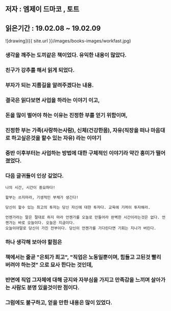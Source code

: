 ## 저자 : 엠제이 드마코 , 토트

## 읽은기간 : 19.02.08 ~ 19.02.09

![drawing]({{ site.url }}/images/books-images/workfast.jpg)

### 생각을 깨주는 도끼같은 책이었다. 유익한 내용이 많았다.

### 친구가 강추를 해서 읽게 되었다.

### 부자가 되는 지름길을 알려주겠다는 내용.

### 결국은 읽다보면 사업을 하라는 이야기 이고,

### 돈을 많이 벌어야 하는 이유는 진정한 부를 얻기 위함이며,

### 진정한 부는 가족(사랑하는사람), 신체(건강한몸), 자유(직장을 떠나 마음대로 하고싶은것을 할수 있는 자유) 라는 이야기

### 중반 이후부터는 사업하는 방법에 대한 구체적인 이야기라 약간 흥미가 떨어졌었다.

### 다음 글귀들이 인상 깊었다.

    나의 시간, 시간이 중요하다!

    할부는 쓰지마라, 기생적인 부채가 생긴다!

    당신이 할수 있는 최고의 투자는 당신 자신에 대한 투자다. 교육에 기꺼이 투자해라.

    언젠가라는 말은 절대로 하지 마라 언젠가를 오늘로 만들어라 완벽한 시간이라는것은 없다. 언젠가는 바로 오늘이다. 오늘은 지금이다.
    오늘이야말로 당신이 가진 전부이다. 당신이 언젠가를 기다린다면 기회는 지나가 버린다.


### 하나 생각해 보아야 할점은

### 책에서는 줄곧 "은퇴가 최고", "직업은 노동일뿐이며, 힘들고 고된것 빨리 버려야 하는것" 으로 묘사 한다는 것인데,

### 반면에 직업 그자체에 대해 긍지와 자부심을 가지고 만족감을 느끼며 살아가는 사람도 분명 있을것이란 점이다.

### 그럼에도 불구하고, 얻을 만한 내용은 많이 있었다.

